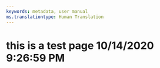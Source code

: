 ```yaml
---
keywords: metadata, user manual
ms.translationtype: Human Translation
---
```

# this is a test page 10/14/2020 9:26:59 PM